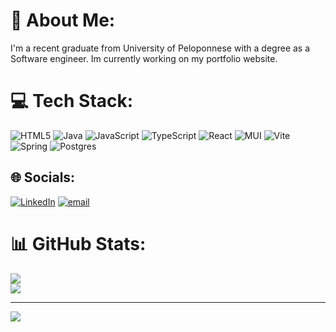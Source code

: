 # 💫 About Me:
I'm a recent graduate from University of Peloponnese with a degree as a Software engineer. Im currently working on my portfolio website.

# 💻 Tech Stack:
![HTML5](https://img.shields.io/badge/html5-%23E34F26.svg?style=for-the-badge&logo=html5&logoColor=white) ![Java](https://img.shields.io/badge/java-%23ED8B00.svg?style=for-the-badge&logo=openjdk&logoColor=white) ![JavaScript](https://img.shields.io/badge/javascript-%23323330.svg?style=for-the-badge&logo=javascript&logoColor=%23F7DF1E) ![TypeScript](https://img.shields.io/badge/typescript-%23007ACC.svg?style=for-the-badge&logo=typescript&logoColor=white) ![React](https://img.shields.io/badge/react-%2320232a.svg?style=for-the-badge&logo=react&logoColor=%2361DAFB) ![MUI](https://img.shields.io/badge/MUI-%230081CB.svg?style=for-the-badge&logo=mui&logoColor=white) ![Vite](https://img.shields.io/badge/vite-%23646CFF.svg?style=for-the-badge&logo=vite&logoColor=white) ![Spring](https://img.shields.io/badge/spring-%236DB33F.svg?style=for-the-badge&logo=spring&logoColor=white) ![Postgres](https://img.shields.io/badge/postgres-%23316192.svg?style=for-the-badge&logo=postgresql&logoColor=white)

## 🌐 Socials:
[![LinkedIn](https://img.shields.io/badge/LinkedIn-%230077B5.svg?logo=linkedin&logoColor=white)](https://www.linkedin.com/in/thodoris-tsironis-173b1b24a/) [![email](https://img.shields.io/badge/Email-D14836?logo=gmail&logoColor=white)](mailto:tsiro.thodoris@gmail.com) 

# 📊 GitHub Stats:
![](https://nirzak-streak-stats.vercel.app/?user=tsiro66&theme=dark&hide_border=true)<br/>
![](https://github-readme-stats.vercel.app/api/top-langs/?username=tsiro66&theme=dark&hide_border=true&include_all_commits=false&count_private=false&layout=compact)

---
[![](https://visitcount.itsvg.in/api?id=tsiro66&icon=0&color=0)](https://visitcount.itsvg.in)

<!-- Proudly created with GPRM ( https://gprm.itsvg.in ) -->
